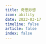 ```yaml
---
title: 奇思妙想
icon: ability
date: 2023-03-17
timeline: false
article: false
index: false
---
```


<AutoCatalog />
